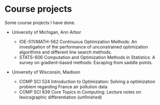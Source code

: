 # Course projects
Some course projects I have done.

- University of Michigan, Ann Arbor
    - IOE-511/MATH-562 Continuous Optimization Methods: An investigation of the performance of unconstrained optimization algorithms and different line search methods.
    - STATS-606 Computation and Optimization Methods in Statistics: A survey on gradient-based methods: Escaping from saddle points.

- University of Wisconsin, Madison
    - COMP SCI 524 Introduction to Optimization: Solving a optimization problem regarding France air pollution data
    - COMP SCI 839 Core Topics in Computing: Lecture notes on lexicographic differentiation (unfinished)

